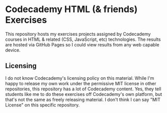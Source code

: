 # Codecademy HTML (& friends) Exercises
This repository hosts my exercises projects assigned by Codecademy courses
in HTML & related (CSS, JavaScript, etc) technologies. The results are
hosted via GitHub Pages so I could view results from any web capable device.

## Licensing
I do not know Codecademy's licensing policy on this material. While I'm happy
to release my own work under the permissive MIT license in other repositories,
this repository has a lot of Codecademy content. Yes, they tell students like
me to do these exercises off Codecademy's own platform, but that's not the
same as freely releasing material. I don't think I can say "MIT License" on
this specific repository.
